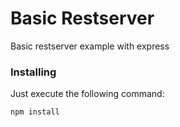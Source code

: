 # Basic Restserver

Basic restserver example with express

### Installing

Just execute the following command:

```
npm install
```